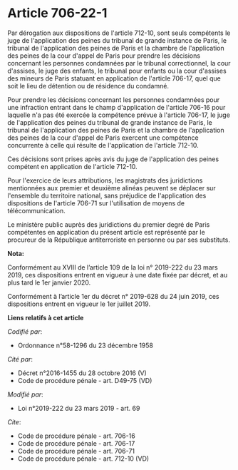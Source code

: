 # Article 706-22-1

Par dérogation aux dispositions de l'article 712-10, sont seuls compétents le juge de l'application des peines du tribunal de
grande instance de Paris, le tribunal de l'application des peines de Paris et la chambre de l'application des peines de la
cour d'appel de Paris pour prendre les décisions concernant les personnes condamnées par le tribunal correctionnel, la cour
d'assises, le juge des enfants, le tribunal pour enfants ou la cour d'assises des mineurs de Paris statuant en application de
l'article 706-17, quel que soit le lieu de détention ou de résidence du condamné.

Pour prendre les décisions concernant les personnes condamnées pour une infraction entrant dans le champ d'application de
l'article 706-16 pour laquelle n'a pas été exercée la compétence prévue à l'article 706-17, le juge de l'application des
peines du tribunal de grande instance de Paris, le tribunal de l'application des peines de Paris et la chambre de
l'application des peines de la cour d'appel de Paris exercent une compétence concurrente à celle qui résulte de l'application
de l'article 712-10.

Ces décisions sont prises après avis du juge de l'application des peines compétent en application de l'article 712-10.

Pour l'exercice de leurs attributions, les magistrats des juridictions mentionnées aux premier et deuxième alinéas peuvent se
déplacer sur l'ensemble du territoire national, sans préjudice de l'application des dispositions de l'article 706-71 sur
l'utilisation de moyens de télécommunication.

Le ministère public auprès des juridictions du premier degré de Paris compétentes en application du présent article est
représenté par le procureur de la République antiterroriste en personne ou par ses substituts.

**Nota:**

Conformément au XVIII de l’article 109 de la loi n° 2019-222 du 23 mars 2019, ces dispositions entrent en vigueur à une date
fixée par décret, et au plus tard le 1er janvier 2020.

Conformément à l’article 1er du décret n° 2019-628 du 24 juin 2019, ces dispositions entrent en vigueur le 1er juillet 2019.

**Liens relatifs à cet article**

_Codifié par_:

  - Ordonnance n°58-1296 du 23 décembre 1958

_Cité par_:

  - Décret n°2016-1455 du 28 octobre 2016 (V)
  - Code de procédure pénale - art. D49-75 (VD)

_Modifié par_:

  - Loi n°2019-222 du 23 mars 2019 - art. 69

_Cite_:

  - Code de procédure pénale - art. 706-16
  - Code de procédure pénale - art. 706-17
  - Code de procédure pénale - art. 706-71
  - Code de procédure pénale - art. 712-10 (VD)
